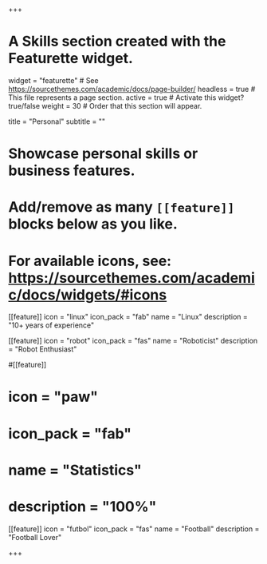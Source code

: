 +++
# A Skills section created with the Featurette widget.
widget = "featurette"  # See https://sourcethemes.com/academic/docs/page-builder/
headless = true  # This file represents a page section.
active = true  # Activate this widget? true/false
weight = 30  # Order that this section will appear.

title = "Personal"
subtitle = ""

# Showcase personal skills or business features.
# 
# Add/remove as many `[[feature]]` blocks below as you like.
# 
# For available icons, see: https://sourcethemes.com/academic/docs/widgets/#icons

[[feature]]
  icon = "linux"
  icon_pack = "fab"
  name = "Linux"
  description = "10+ years of experience"
  
[[feature]]
  icon = "robot"
  icon_pack = "fas"
  name = "Roboticist"
  description = "Robot Enthusiast"

#[[feature]]
#  icon = "paw"
#  icon_pack = "fab"
#  name = "Statistics"
#  description = "100%"
  
[[feature]]
  icon = "futbol"
  icon_pack = "fas"
  name = "Football"
  description = "Football Lover"

+++
